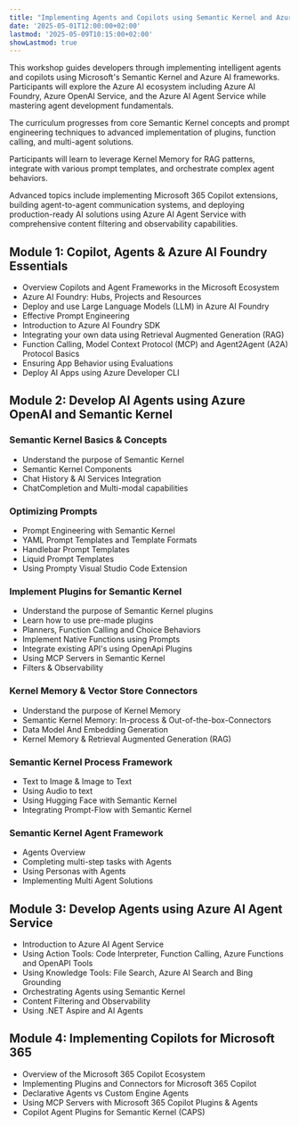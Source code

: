 ```yaml
---
title: "Implementing Agents and Copilots using Semantic Kernel and Azure AI Agent Service"
date: '2025-05-01T12:00:00+02:00'
lastmod: '2025-05-09T10:15:00+02:00'
showLastmod: true
---
```


This workshop guides developers through implementing intelligent agents and copilots using Microsoft's Semantic Kernel and Azure AI frameworks. Participants will explore the Azure AI ecosystem including Azure AI Foundry, Azure OpenAI Service, and the Azure AI Agent Service while mastering agent development fundamentals.

The curriculum progresses from core Semantic Kernel concepts and prompt engineering techniques to advanced implementation of plugins, function calling, and multi-agent solutions.

Participants will learn to leverage Kernel Memory for RAG patterns, integrate with various prompt templates, and orchestrate complex agent behaviors.

Advanced topics include implementing Microsoft 365 Copilot extensions, building agent-to-agent communication systems, and deploying production-ready AI solutions using Azure AI Agent Service with comprehensive content filtering and observability capabilities.

## Module 1: Copilot, Agents & Azure AI Foundry Essentials

- Overview Copilots and Agent Frameworks in the Microsoft Ecosystem
- Azure AI Foundry: Hubs, Projects and Resources
- Deploy and use Large Language Models (LLM) in Azure AI Foundry
- Effective Prompt Engineering
- Introduction to Azure AI Foundry SDK
- Integrating your own data using Retrieval Augmented Generation (RAG)
- Function Calling, Model Context Protocol (MCP) and Agent2Agent (A2A) Protocol Basics
- Ensuring App Behavior using Evaluations
- Deploy AI Apps using Azure Developer CLI

## Module 2: Develop AI Agents using Azure OpenAI and Semantic Kernel

### Semantic Kernel Basics & Concepts

- Understand the purpose of Semantic Kernel
- Semantic Kernel Components
- Chat History & AI Services Integration
- ChatCompletion and Multi-modal capabilities

### Optimizing Prompts

- Prompt Engineering with Semantic Kernel
- YAML Prompt Templates and Template Formats
- Handlebar Prompt Templates
- Liquid Prompt Templates
- Using Prompty Visual Studio Code Extension

### Implement Plugins for Semantic Kernel

- Understand the purpose of Semantic Kernel plugins
- Learn how to use pre-made plugins
- Planners, Function Calling and Choice Behaviors
- Implement Native Functions using Prompts
- Integrate existing API's using OpenApi Plugins
- Using MCP Servers in Semantic Kernel
- Filters & Observability

### Kernel Memory & Vector Store Connectors

- Understand the purpose of Kernel Memory
- Semantic Kernel Memory: In-process & Out-of-the-box-Connectors
- Data Model And Embedding Generation
- Kernel Memory & Retrieval Augmented Generation (RAG)

### Semantic Kernel Process Framework

- Text to Image & Image to Text
- Using Audio to text
- Using Hugging Face with Semantic Kernel
- Integrating Prompt-Flow with Semantic Kernel

### Semantic Kernel Agent Framework

- Agents Overview
- Completing multi-step tasks with Agents
- Using Personas with Agents
- Implementing Multi Agent Solutions

## Module 3: Develop Agents using Azure AI Agent Service

- Introduction to Azure AI Agent Service
- Using Action Tools: Code Interpreter, Function Calling, Azure Functions and OpenAPI Tools
- Using Knowledge Tools: File Search, Azure AI Search and Bing Grounding
- Orchestrating Agents using Semantic Kernel
- Content Filtering and Observability
- Using .NET Aspire and AI Agents

## Module 4: Implementing Copilots for Microsoft 365

- Overview of the Microsoft 365 Copilot Ecosystem
- Implementing Plugins and Connectors for Microsoft 365 Copilot
- Declarative Agents vs Custom Engine Agents
- Using MCP Servers with Microsoft 365 Copilot Plugins & Agents
- Copilot Agent Plugins for Semantic Kernel (CAPS)
